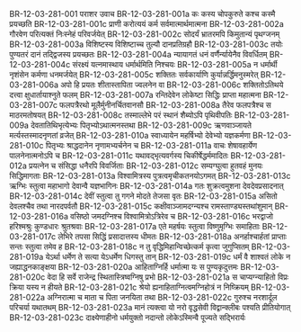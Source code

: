 BR-12-03-281-001  	पराशर उवाच
BR-12-03-281-001a	कः कस्य चोपकुरुते कश्च कस्मै प्रयच्छति
BR-12-03-281-001c	प्राणी करोत्ययं कर्म सर्वमात्मार्थमात्मना
BR-12-03-281-002a	गौरवेण परित्यक्तं निःस्नेहं परिवर्जयेत्
BR-12-03-281-002c	सोदर्यं भ्रातरमपि किमुतान्यं पृथग्जनम्
BR-12-03-281-003a	विशिष्टस्य विशिष्टाच्च तुल्यौ दानप्रतिग्रहौ
BR-12-03-281-003c	तयोः पुण्यतरं दानं तद्द्विजस्य प्रयच्छतः
BR-12-03-281-004a	न्यायागतं धनं वर्णैर्न्यायेनैव विवर्धितम्
BR-12-03-281-004c	संरक्ष्यं यत्नमास्थाय धर्मार्थमिति निश्चयः
BR-12-03-281-005a	न धर्मार्थी नृशंसेन कर्मणा धनमर्जयेत्
BR-12-03-281-005c	शक्तितः सर्वकार्याणि कुर्यान्नर्द्धिमनुस्मरेत्
BR-12-03-281-006a	अपो हि प्रयतः शीतास्तापिता ज्वलनेन वा
BR-12-03-281-006c	शक्तितोऽतिथये दत्त्वा क्षुधार्तायाश्नुते फलम्
BR-12-03-281-007a	रन्तिदेवेन लोकेष्टा सिद्धिः प्राप्ता महात्मना
BR-12-03-281-007c	फलपत्रैरथो मूलैर्मुनीनर्चितवानसौ
BR-12-03-281-008a	तैरेव फलपत्रैश्च स माठरमतोषयत्
BR-12-03-281-008c	तस्माल्लेभे परं स्थानं शैब्योऽपि पृथिवीपतिः
BR-12-03-281-009a	देवतातिथिभृत्येभ्यः पितृभ्योऽथात्मनस्तथा
BR-12-03-281-009c	ऋणवाञ्जायते मर्त्यस्तस्मादनृणतां व्रजेत्
BR-12-03-281-010a	स्वाध्यायेन महर्षिभ्यो देवेभ्यो यज्ञकर्मणा
BR-12-03-281-010c	पितृभ्यः श्राद्धदानेन नृणामभ्यर्चनेन च
BR-12-03-281-011a	वाचः शेषावहार्येण पालनेनात्मनोऽपि च
BR-12-03-281-011c	यथावद्भृत्यवर्गस्य चिकीर्षेद्धर्ममादितः
BR-12-03-281-012a	प्रयत्नेन च संसिद्धा धनैरपि विवर्जिताः
BR-12-03-281-012c	सम्यग्घुत्वा हुतवहं मुनयः सिद्धिमागताः
BR-12-03-281-013a	विश्वामित्रस्य पुत्रत्वमृचीकतनयोऽगमत्
BR-12-03-281-013c	ऋग्भिः स्तुत्वा महाभागो देवान्वै यज्ञभागिनः
BR-12-03-281-014a	गतः शुक्रत्वमुशना देवदेवप्रसादनात्
BR-12-03-281-014c	देवीं स्तुत्वा तु गगने मोदते तेजसा वृतः
BR-12-03-281-015a	असितो देवलश्चैव तथा नारदपर्वतौ
BR-12-03-281-015c	कक्षीवाञ्जामदग्न्यश्च रामस्ताण्ड्यस्तथांशुमान्
BR-12-03-281-016a	वसिष्ठो जमदग्निश्च विश्वामित्रोऽत्रिरेव च
BR-12-03-281-016c	भरद्वाजो हरिश्मश्रुः कुण्डधारः श्रुतश्रवाः
BR-12-03-281-017a	एते महर्षयः स्तुत्वा विष्णुमृग्भिः समाहिताः
BR-12-03-281-017c	लेभिरे तपसा सिद्धिं प्रसादात्तस्य धीमतः
BR-12-03-281-018a	अनर्हाश्चार्हतां प्राप्ताः सन्तः स्तुत्वा तमेव ह
BR-12-03-281-018c	न तु वृद्धिमिहान्विच्छेत्कर्म कृत्वा जुगुप्सितम्
BR-12-03-281-019a	येऽर्था धर्मेण ते सत्या येऽधर्मेण धिगस्तु तान्
BR-12-03-281-019c	धर्मं वै शाश्वतं लोके न जह्याद्धनकाङ्क्षया
BR-12-03-281-020a	आहिताग्निर्हि धर्मात्मा यः स पुण्यकृदुत्तमः
BR-12-03-281-020c	वेदा हि सर्वे राजेन्द्र स्थितास्त्रिष्वग्निषु प्रभो
BR-12-03-281-021a	स चाप्यग्न्याहितो विप्रः क्रिया यस्य न हीयते
BR-12-03-281-021c	श्रेयो ह्यनाहिताग्नित्वमग्निहोत्रं न निष्क्रियम्
BR-12-03-281-022a	अग्निरात्मा च माता च पिता जनयिता तथा
BR-12-03-281-022c	गुरुश्च नरशार्दूल परिचर्या यथातथम्
BR-12-03-281-023a	मानं त्यक्त्वा यो नरो वृद्धसेवी विद्वान्क्लीबः पश्यति प्रीतियोगात्
BR-12-03-281-023c	दाक्ष्येणाहीनो धर्मयुक्तो नदान्तो लोकेऽस्मिन्वै पूज्यते सद्भिरार्यः

